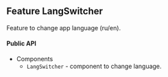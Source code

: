 ## Feature LangSwitcher

Feature to change app language (ru/en).

#### Public API

- Components
  - `LangSwitcher` - component to change language.
